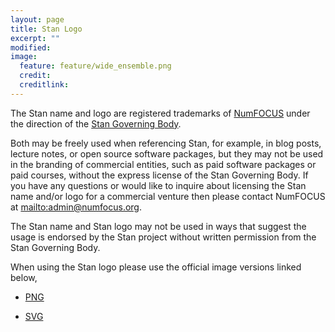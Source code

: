 ```yaml
---
layout: page
title: Stan Logo
excerpt: ""
modified:
image:
  feature: feature/wide_ensemble.png
  credit:
  creditlink:
---
```


The Stan name and logo are registered trademarks of [NumFOCUS](http://numfocus.org/)
under the direction of the [Stan Governing Body](/about#stan-governing-body-sgb).

Both may be freely used when referencing Stan, for example, in blog posts, lecture notes,
or open source software packages, but they may not be used in the branding of commercial entities,
such as paid software packages or paid courses, without the express license of the Stan Governing Body.
If you have any questions or would like to inquire about licensing the Stan name
and/or logo for a commercial venture then please contact NumFOCUS at <mailto:admin@numfocus.org>.

The Stan name and Stan logo may not be used in ways that suggest the usage is endorsed by the Stan project without written permission from the Stan Governing Body.

When using the Stan logo please use the official image versions linked below,

<script type="text/javascript">
  disableOn = 0;
</script>
* <p><a href="https://github.com/stan-dev/logos/blob/master/logo_tm.png">PNG</a></p>
* <p><a href="https://github.com/stan-dev/logos/blob/master/logo_tm.svg">SVG</a></p>
